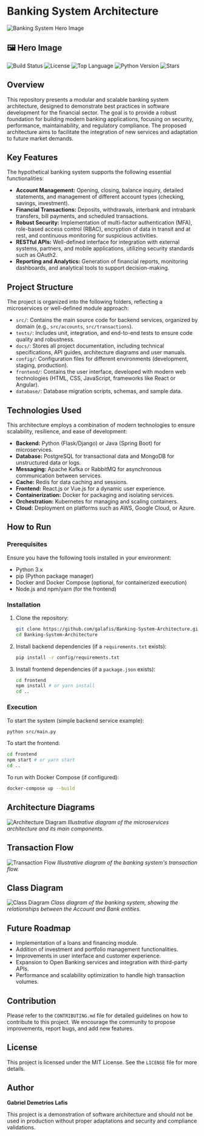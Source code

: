 # Banking System Architecture

![Banking System Hero Image](docs/hero_banking_system_new.png)

## 🖼️ Hero Image

![Build Status](https://img.shields.io/badge/build-passing-brightgreen)
![License](https://img.shields.io/badge/license-MIT-blue)
![Top Language](https://img.shields.io/github/languages/top/galafis/Banking-System-Architecture?color=blue)
![Python Version](https://img.shields.io/badge/python-3.x-blue)
![Stars](https://img.shields.io/github/stars/galafis/Banking-System-Architecture?style=social)

## Overview

This repository presents a modular and scalable banking system architecture, designed to demonstrate best practices in software development for the financial sector. The goal is to provide a robust foundation for building modern banking applications, focusing on security, performance, maintainability, and regulatory compliance. The proposed architecture aims to facilitate the integration of new services and adaptation to future market demands.

## Key Features

The hypothetical banking system supports the following essential functionalities:

*   **Account Management:** Opening, closing, balance inquiry, detailed statements, and management of different account types (checking, savings, investment).
*   **Financial Transactions:** Deposits, withdrawals, interbank and intrabank transfers, bill payments, and scheduled transactions.
*   **Robust Security:** Implementation of multi-factor authentication (MFA), role-based access control (RBAC), encryption of data in transit and at rest, and continuous monitoring for suspicious activities.
*   **RESTful APIs:** Well-defined interface for integration with external systems, partners, and mobile applications, utilizing security standards such as OAuth2.
*   **Reporting and Analytics:** Generation of financial reports, monitoring dashboards, and analytical tools to support decision-making.

## Project Structure

The project is organized into the following folders, reflecting a microservices or well-defined module approach:

*   `src/`: Contains the main source code for backend services, organized by domain (e.g., `src/accounts`, `src/transactions`).
*   `tests/`: Includes unit, integration, and end-to-end tests to ensure code quality and robustness.
*   `docs/`: Stores all project documentation, including technical specifications, API guides, architecture diagrams and user manuals.
*   `config/`: Configuration files for different environments (development, staging, production).
*   `frontend/`: Contains the user interface, developed with modern web technologies (HTML, CSS, JavaScript, frameworks like React or Angular).
*   `database/`: Database migration scripts, schemas, and sample data.

## Technologies Used

This architecture employs a combination of modern technologies to ensure scalability, resilience, and ease of development:

*   **Backend:** Python (Flask/Django) or Java (Spring Boot) for microservices.
*   **Database:** PostgreSQL for transactional data and MongoDB for unstructured data or logs.
*   **Messaging:** Apache Kafka or RabbitMQ for asynchronous communication between services.
*   **Cache:** Redis for data caching and sessions.
*   **Frontend:** React.js or Vue.js for a dynamic user experience.
*   **Containerization:** Docker for packaging and isolating services.
*   **Orchestration:** Kubernetes for managing and scaling containers.
*   **Cloud:** Deployment on platforms such as AWS, Google Cloud, or Azure.

## How to Run

### Prerequisites

Ensure you have the following tools installed in your environment:

*   Python 3.x
*   pip (Python package manager)
*   Docker and Docker Compose (optional, for containerized execution)
*   Node.js and npm/yarn (for the frontend)

### Installation

1.  Clone the repository:
    ```bash
    git clone https://github.com/galafis/Banking-System-Architecture.git
    cd Banking-System-Architecture
    ```
2.  Install backend dependencies (if a `requirements.txt` exists):
    ```bash
    pip install -r config/requirements.txt
    ```
3.  Install frontend dependencies (if a `package.json` exists):
    ```bash
    cd frontend
    npm install # or yarn install
    cd ..
    ```

### Execution

To start the system (simple backend service example):

```bash
python src/main.py
```

To start the frontend:

```bash
cd frontend
npm start # or yarn start
cd ..
```

To run with Docker Compose (if configured):

```bash
docker-compose up --build
```

## Architecture Diagrams

![Architecture Diagram](docs/architecture_diagram.png)
*Illustrative diagram of the microservices architecture and its main components.*

## Transaction Flow

![Transaction Flow](docs/architecture_diagram_rendered.png)
*Illustrative diagram of the banking system's transaction flow.*

## Class Diagram

![Class Diagram](docs/architecture_diagram.png)
*Class diagram of the banking system, showing the relationships between the Account and Bank entities.*

## Future Roadmap

*   Implementation of a loans and financing module.
*   Addition of investment and portfolio management functionalities.
*   Improvements in user interface and customer experience.
*   Expansion to Open Banking services and integration with third-party APIs.
*   Performance and scalability optimization to handle high transaction volumes.

## Contribution

Please refer to the `CONTRIBUTING.md` file for detailed guidelines on how to contribute to this project. We encourage the community to propose improvements, report bugs, and add new features.

## License

This project is licensed under the MIT License. See the `LICENSE` file for more details.

## Author

**Gabriel Demetrios Lafis**

This project is a demonstration of software architecture and should not be used in production without proper adaptations and security and compliance validations.

